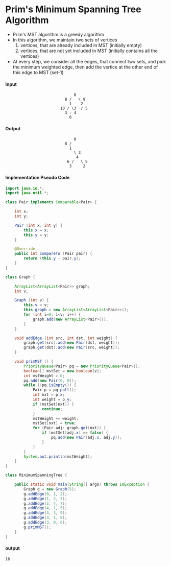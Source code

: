 # Prim's Minimum Spanning Tree Algorithm
  - Prim's MST algorithm is a greedy algorithm
  - In this algorithm, we maintain two sets of vertices
    1. vertices, that are already included in MST (initially empty)
    2. vertices, that are not yet included in MST (initially contains all the vertices)
  - At every step, we consider all the edges, that connect two sets, and pick the minimum weighted edge, then add the vertice at the other end of this edge to MST (set-1)

#### Input
```
                              0
                          8 /   \ 9
                            1    2
                        10 / \3  / 5
                          3 - 4
                            6
```

#### Output
```
                              0
                          8 /
                            1
                              \ 3
                               4
                           6 /   \ 5
                            3     2
```

#### Implementation Pseudo Code
```java
import java.io.*;
import java.util.*;

class Pair implements Comparable<Pair> {

	int x;
	int y;

	Pair (int x, int y) {
		this.x = x;
		this.y = y;
	}

	@Override
	public int compareTo (Pair pair) {
		return (this.y - pair.y);
	}
}

class Graph {

	ArrayList<ArrayList<Pair>> graph;
	int v;

	Graph (int v) {
		this.v = v;
		this.graph = new ArrayList<ArrayList<Pair>>();
		for (int i=0; i<v; i++) {
			graph.add(new ArrayList<Pair>());
		}
	}

	void addEdge (int src, int dst, int weight) {
		graph.get(src).add(new Pair(dst, weight));
		graph.get(dst).add(new Pair(src, weight));
	}

	void primMST () {
		PriorityQueue<Pair> pq = new PriorityQueue<Pair>();
		boolean[] mstSet = new boolean[v];
		int mstWeight = 0;
		pq.add(new Pair(0, 0));
		while (!pq.isEmpty()) {
			Pair p = pq.poll();
			int nxt = p.x;
			int weight = p.y;
			if (mstSet[nxt]) {
				continue;
			}
			mstWeight += weight;
			mstSet[nxt] = true;
			for (Pair adj: graph.get(nxt)) {
				if (mstSet[adj.x] == false) {
					pq.add(new Pair(adj.x, adj.y));
				}
			}
		}
		System.out.println(mstWeight);
	}
}

class MinimumSpanningTree {

	public static void main(String[] args) throws IOException {
		Graph g = new Graph(5);
		g.addEdge(0, 1, 2);
		g.addEdge(1, 2, 3);
		g.addEdge(2, 4, 7);
		g.addEdge(4, 1, 5);
		g.addEdge(4, 3, 9);
		g.addEdge(3, 1, 8);
		g.addEdge(3, 0, 6);
		g.primMST();
	}
}
```

#### output
```
16
```
